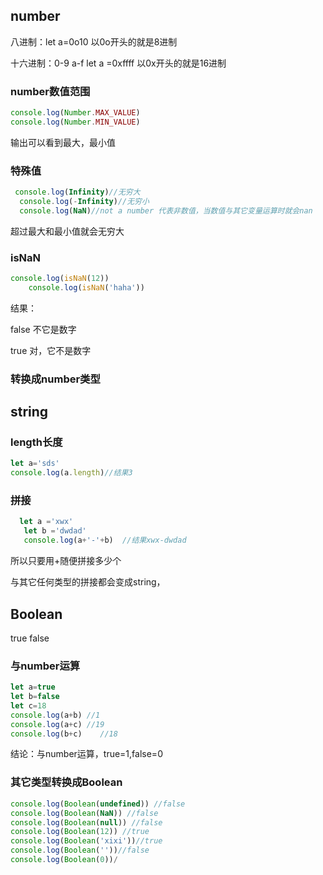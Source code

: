 ## number

八进制：let a=0o10  以0o开头的就是8进制

十六进制：0-9 a-f  let a =0xffff   以0x开头的就是16进制

### number数值范围

```js
console.log(Number.MAX_VALUE)
console.log(Number.MIN_VALUE)
```

输出可以看到最大，最小值

### 特殊值

```js
 console.log(Infinity)//无穷大
  console.log(-Infinity)//无穷小
  console.log(NaN)//not a number 代表非数值，当数值与其它变量运算时就会nan
```

超过最大和最小值就会无穷大

### isNaN

```js
console.log(isNaN(12))
    console.log(isNaN('haha'))
```

结果：

false    不它是数字

true	对，它不是数字

### 转换成number类型





## string

### length长度

```js
let a='sds'
console.log(a.length)//结果3
```

### 拼接

```js
  let a ='xwx'
   let b ='dwdad'
   console.log(a+'-'+b)  //结果xwx-dwdad
```

所以只要用+随便拼接多少个

与其它任何类型的拼接都会变成string，

## Boolean

true  false

### 与number运算

```js
let a=true
let b=false
let c=18
console.log(a+b) //1
console.log(a+c) //19
console.log(b+c)	//18
```

结论：与number运算，true=1,false=0

### 其它类型转换成Boolean

```js
console.log(Boolean(undefined)) //false
console.log(Boolean(NaN)) //false
console.log(Boolean(null)) //false
console.log(Boolean(12)) //true
console.log(Boolean('xixi'))//true
console.log(Boolean(''))//false
console.log(Boolean(0))/
```


